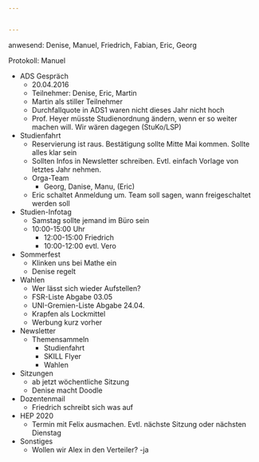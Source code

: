 ```yaml
---


---
```


anwesend: Denise, Manuel, Friedrich, Fabian, Eric, Georg

Protokoll: Manuel

- ADS Gespräch 
    - 20.04.2016
    - Teilnehmer: Denise, Eric, Martin
    - Martin als stiller Teilnehmer
    - Durchfallquote in ADS1 waren nicht dieses Jahr nicht hoch
    - Prof. Heyer müsste Studienordnung ändern, wenn er so weiter machen will. Wir wären dagegen (StuKo/LSP)
- Studienfahrt
    - Reservierung ist raus. Bestätigung sollte Mitte Mai kommen. Sollte alles klar sein
    - Sollten Infos in Newsletter schreiben. Evtl. einfach Vorlage von letztes Jahr nehmen.
    - Orga-Team
        - Georg, Danise, Manu, (Eric)
    - Eric schaltet Anmeldung um. Team soll sagen, wann freigeschaltet werden soll
- Studien-Infotag
    - Samstag sollte jemand im Büro sein
    - 10:00-15:00 Uhr
        - 12:00-15:00 Friedrich
        - 10:00-12:00 evtl. Vero
- Sommerfest
    - Klinken uns bei Mathe ein
    - Denise regelt
- Wahlen
    - Wer lässt sich wieder Aufstellen?
    - FSR-Liste Abgabe 03.05
    - UNI-Gremien-Liste Abgabe 24.04.
    - Krapfen als Lockmittel
    - Werbung kurz vorher
- Newsletter
    - Themensammeln
        - Studienfahrt
        - SKILL Flyer
        - Wahlen
- Sitzungen
    - ab jetzt wöchentliche Sitzung
    - Denise macht Doodle
- Dozentenmail
    - Friedrich schreibt sich was auf
- HEP 2020
    - Termin mit Felix ausmachen. Evtl. nächste Sitzung oder nächsten Dienstag
- Sonstiges
    - Wollen wir Alex in den Verteiler?
    -ja
